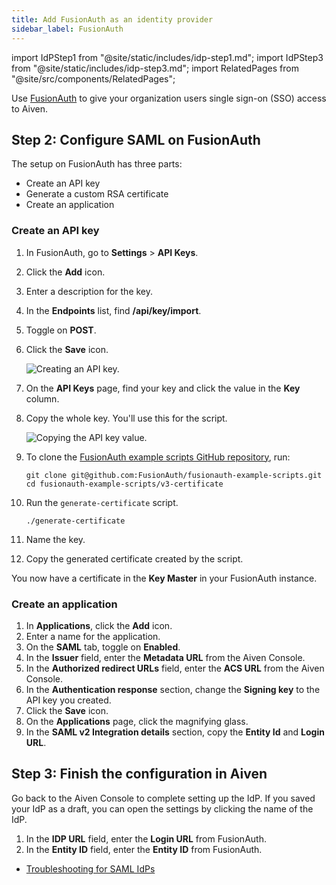 ```yaml
---
title: Add FusionAuth as an identity provider
sidebar_label: FusionAuth
---
```

<!-- vale off -->
import IdPStep1 from "@site/static/includes/idp-step1.md";
import IdPStep3 from "@site/static/includes/idp-step3.md";
import RelatedPages from "@site/src/components/RelatedPages";

<!-- vale on -->

Use [FusionAuth](https://fusionauth.io/) to give your organization users single sign-on (SSO) access to Aiven.

<IdPStep1/>

## Step 2: Configure SAML on FusionAuth

The setup on FusionAuth has three parts:

- Create an API key
- Generate a custom RSA certificate
- Create an application

### Create an API key

1. In FusionAuth, go to **Settings** > **API Keys**.
1. Click the **Add** icon.
1. Enter a description for the key.
1. In the **Endpoints** list, find **/api/key/import**.
1. Toggle on **POST**.
1. Click the **Save** icon.

    ![Creating an API key.](/images/content/platform/howto/saml/fusionauth/create-api-key.png)

1. On the **API Keys** page, find your key and click the value in the **Key** column.

1. Copy the whole key. You'll use this for the script.

    ![Copying the API key value.](/images/content/platform/howto/saml/fusionauth/grab-api-key.png)

1. To clone the [FusionAuth example scripts GitHub
    repository](https://github.com/FusionAuth/fusionauth-example-scripts), run:

    ```shell
    git clone git@github.com:FusionAuth/fusionauth-example-scripts.git
    cd fusionauth-example-scripts/v3-certificate
    ```

1. Run the `generate-certificate` script.

    ```shell
    ./generate-certificate
    ```

1. Name the key.

1. Copy the generated certificate created by the script.

You now have a certificate in the **Key Master** in your FusionAuth instance.

### Create an application

1. In **Applications**, click the **Add** icon.
1. Enter a name for the application.
1. On the **SAML** tab, toggle on **Enabled**.
1. In the **Issuer** field, enter the **Metadata URL** from the Aiven Console.
1. In the **Authorized redirect URLs** field, enter the **ACS URL** from the Aiven Console.
1. In the **Authentication response** section, change the **Signing key** to the
   API key you created.
1. Click the **Save** icon.
1. On the **Applications** page, click the magnifying glass.
1. In the **SAML v2 Integration details** section,
   copy the **Entity Id** and **Login URL**.

## Step 3: Finish the configuration in Aiven

Go back to the Aiven Console to complete setting up the IdP. If you saved your IdP as a
draft, you can open the settings by clicking the name of the IdP.

1. In the **IDP URL** field, enter the **Login URL** from FusionAuth.
1. In the **Entity ID** field, enter the **Entity ID** from FusionAuth.
<IdPStep3/>

<RelatedPages/>

- [Troubleshooting for SAML IdPs](/docs/platform/howto/saml/add-identity-providers#troubleshooting)
